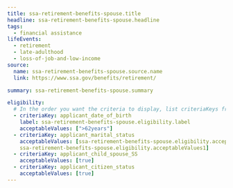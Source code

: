 ```yaml
---
title: ssa-retirement-benefits-spouse.title
headline: ssa-retirement-benefits-spouse.headline
tags:
  - financial assistance
lifeEvents:
  - retirement
  - late-adulthood
  - loss-of-job-and-low-income
source:
  name: ssa-retirement-benefits-spouse.source.name
  link: https://www.ssa.gov/benefits/retirement/

summary: ssa-retirement-benefits-spouse.summary

eligibility:
  # In the order you want the criteria to display, list criteriaKeys from the csv here, each followed by a comma-separated list of which values indicate eligibility for that criteria. Wrap individual values in quotes if they have inner commas.
  - criteriaKey: applicant_date_of_birth
    label: ssa-retirement-benefits-spouse.eligibility.label
    acceptableValues: [">62years"]
  - criteriaKey: applicant_marital_status
    acceptableValues: [ssa-retirement-benefits-spouse.eligibility.acceptableValues, 
    ssa-retirement-benefits-spouse.eligibility.acceptableValues1]
  - criteriaKey: applicant_child_spouse_SS
    acceptableValues: [true]
  - criteriaKey: applicant_citizen_status
    acceptableValues: [true]
---
```

